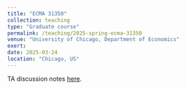 ```yaml
---
title: "ECMA 31350"
collection: teaching
type: "Graduate course"
permalink: /teaching/2025-spring-ecma-31350
venue: "University of Chicago, Department of Economics"
exert: 
date: 2025-03-24
location: "Chicago, US"
---
```


TA discussion notes [here](https://nbviewer.jupyter.org/github/laurenqu/laurenqu.github.io/blob/master/files/teaching/Linear_Regression_Tutorial.ipynb).

